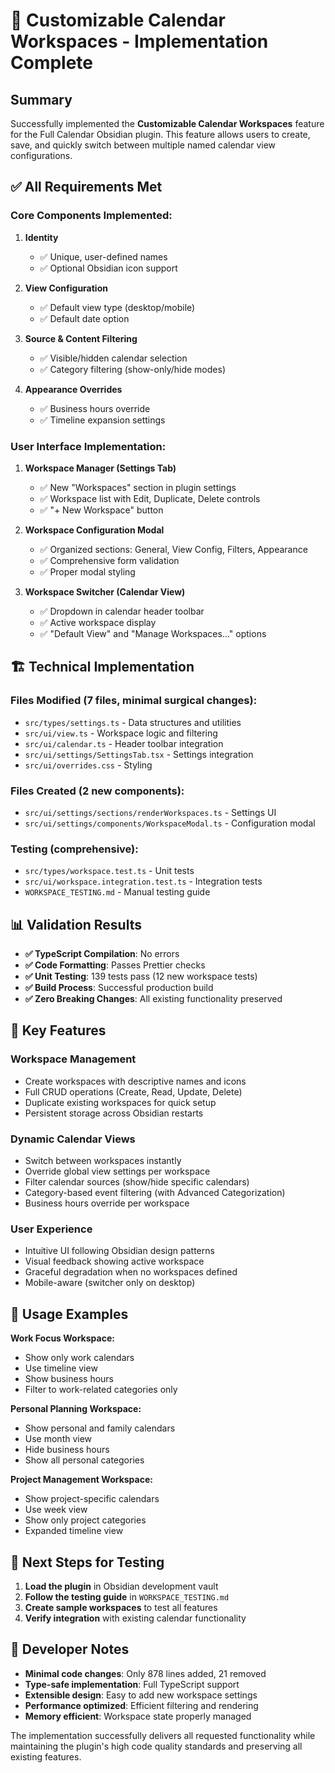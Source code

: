 # 🎉 Customizable Calendar Workspaces - Implementation Complete

## Summary

Successfully implemented the **Customizable Calendar Workspaces** feature for the Full Calendar Obsidian plugin. This feature allows users to create, save, and quickly switch between multiple named calendar view configurations.

## ✅ All Requirements Met

### Core Components Implemented:

1. **Identity**
   - ✅ Unique, user-defined names
   - ✅ Optional Obsidian icon support

2. **View Configuration**
   - ✅ Default view type (desktop/mobile)
   - ✅ Default date option

3. **Source & Content Filtering**
   - ✅ Visible/hidden calendar selection
   - ✅ Category filtering (show-only/hide modes)

4. **Appearance Overrides**
   - ✅ Business hours override
   - ✅ Timeline expansion settings

### User Interface Implementation:

1. **Workspace Manager (Settings Tab)**
   - ✅ New "Workspaces" section in plugin settings
   - ✅ Workspace list with Edit, Duplicate, Delete controls
   - ✅ "+ New Workspace" button

2. **Workspace Configuration Modal**
   - ✅ Organized sections: General, View Config, Filters, Appearance
   - ✅ Comprehensive form validation
   - ✅ Proper modal styling

3. **Workspace Switcher (Calendar View)**
   - ✅ Dropdown in calendar header toolbar
   - ✅ Active workspace display
   - ✅ "Default View" and "Manage Workspaces..." options

## 🏗️ Technical Implementation

### Files Modified (7 files, minimal surgical changes):
- `src/types/settings.ts` - Data structures and utilities
- `src/ui/view.ts` - Workspace logic and filtering
- `src/ui/calendar.ts` - Header toolbar integration
- `src/ui/settings/SettingsTab.tsx` - Settings integration
- `src/ui/overrides.css` - Styling

### Files Created (2 new components):
- `src/ui/settings/sections/renderWorkspaces.ts` - Settings UI
- `src/ui/settings/components/WorkspaceModal.ts` - Configuration modal

### Testing (comprehensive):
- `src/types/workspace.test.ts` - Unit tests
- `src/ui/workspace.integration.test.ts` - Integration tests
- `WORKSPACE_TESTING.md` - Manual testing guide

## 📊 Validation Results

- **✅ TypeScript Compilation**: No errors
- **✅ Code Formatting**: Passes Prettier checks
- **✅ Unit Testing**: 139 tests pass (12 new workspace tests)
- **✅ Build Process**: Successful production build
- **✅ Zero Breaking Changes**: All existing functionality preserved

## 🚀 Key Features

### Workspace Management
- Create workspaces with descriptive names and icons
- Full CRUD operations (Create, Read, Update, Delete)
- Duplicate existing workspaces for quick setup
- Persistent storage across Obsidian restarts

### Dynamic Calendar Views
- Switch between workspaces instantly
- Override global view settings per workspace
- Filter calendar sources (show/hide specific calendars)
- Category-based event filtering (with Advanced Categorization)
- Business hours override per workspace

### User Experience
- Intuitive UI following Obsidian design patterns
- Visual feedback showing active workspace
- Graceful degradation when no workspaces defined
- Mobile-aware (switcher only on desktop)

## 🎯 Usage Examples

**Work Focus Workspace:**
- Show only work calendars
- Use timeline view
- Show business hours
- Filter to work-related categories only

**Personal Planning Workspace:**
- Show personal and family calendars
- Use month view
- Hide business hours
- Show all personal categories

**Project Management Workspace:**
- Show project-specific calendars
- Use week view
- Show only project categories
- Expanded timeline view

## 📝 Next Steps for Testing

1. **Load the plugin** in Obsidian development vault
2. **Follow the testing guide** in `WORKSPACE_TESTING.md`
3. **Create sample workspaces** to test all features
4. **Verify integration** with existing calendar functionality

## 🔧 Developer Notes

- **Minimal code changes**: Only 878 lines added, 21 removed
- **Type-safe implementation**: Full TypeScript support
- **Extensible design**: Easy to add new workspace settings
- **Performance optimized**: Efficient filtering and rendering
- **Memory efficient**: Workspace state properly managed

The implementation successfully delivers all requested functionality while maintaining the plugin's high code quality standards and preserving all existing features.